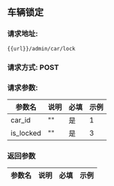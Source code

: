 ## 车辆锁定
### 请求地址:
```
{{url}}/admin/car/lock
```
### 请求方式: POST  
### 请求参数:  

|参数名|说明|必填|示例|  
 |---|---|---|---|  
|car_id|""|是|1|  
|is_locked|""|是|3|  
### 返回参数  

|参数名|说明|必填|示例|  
 |---|---|---|---|  

